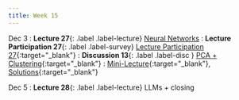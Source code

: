```yaml
---
title: Week 15
---
```



Dec 3
: **Lecture 27**{: .label .label-lecture} [Neural Networks](lecture/lec27)
: **Lecture Participation 27**{: .label .label-survey} [Lecture Participation 27](https://app.sli.do/event/9dMziZggWndzkyknL1qZ3V/embed/polls/2f53defb-aa54-4671-9e71-b328de410af7){:target="_blank"}
: **Discussion 13**{: .label .label-disc } [PCA + Clustering](https://drive.google.com/file/d/1nrPVzLPzcHhyE4eDko0B_eSh-8BeQOGr/view?usp=sharing){:target="_blank"}
    : [Mini-Lecture](https://youtu.be/kZzhgzMFnDU){:target="_blank"}, [Solutions](https://drive.google.com/file/d/1Wz75d38YQqC16Q6yUtDL5gEU2cQNtj65/view?usp=sharing){:target="_blank"}

Dec 5
: **Lecture 28**{: .label .label-lecture} LLMs + closing
